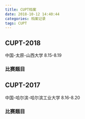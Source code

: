 ```yaml
---
title: CUPT档案
date: 2018-10-12 14:40:44
categories: 档案记录
tags: CUPT
---
```


## CUPT-2018
中国-太原-山西大学 8.15-8.19
### 比赛题目


## CUPT-2017
中国-哈尔滨-哈尔滨工业大学 8.16-8.20
### 比赛题目
